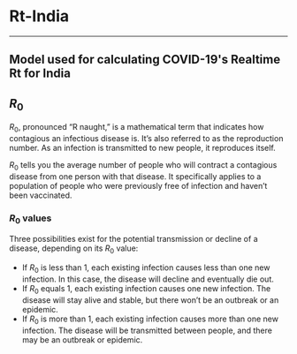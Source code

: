 # Rt-India
---
## Model used for calculating COVID-19's Realtime Rt for India

## $R_{0}$
$R_{0}$, pronounced “R naught,” is a mathematical term that indicates how contagious an infectious disease is. It’s also referred to as the reproduction number. As an infection is transmitted to new people, it reproduces itself.

$R_{0}$ tells you the average number of people who will contract a contagious disease from one person with that disease. It specifically applies to a population of people who were previously free of infection and haven’t been vaccinated.

### $R_{0}$ values
Three possibilities exist for the potential transmission or decline of a disease, depending on its $R_{0}$ value:

* If $R_{0}$ is less than 1, each existing infection causes less than one new infection. In this case, the disease will decline and eventually die out.
* If $R_{0}$ equals 1, each existing infection causes one new infection. The disease will stay alive and stable, but there won’t be an outbreak or an epidemic.
* If $R_{0}$ is more than 1, each existing infection causes more than one new infection. The disease will be transmitted between people, and there may be an outbreak or epidemic.
